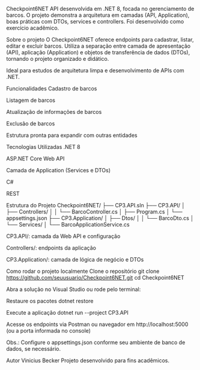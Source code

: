 Checkpoint6NET
API desenvolvida em .NET 8, focada no gerenciamento de barcos. O projeto demonstra a arquitetura em camadas (API, Application), boas práticas com DTOs, services e controllers. Foi desenvolvido como exercício acadêmico.

Sobre o projeto
O Checkpoint6NET oferece endpoints para cadastrar, listar, editar e excluir barcos. Utiliza a separação entre camada de apresentação (API), aplicação (Application) e objetos de transferência de dados (DTOs), tornando o projeto organizado e didático.

Ideal para estudos de arquitetura limpa e desenvolvimento de APIs com .NET.

Funcionalidades
Cadastro de barcos

Listagem de barcos

Atualização de informações de barcos

Exclusão de barcos

Estrutura pronta para expandir com outras entidades

Tecnologias Utilizadas
.NET 8

ASP.NET Core Web API

Camada de Application (Services e DTOs)

C#

REST

Estrutura do Projeto
Checkpoint6NET/
├── CP3.API.sln
├── CP3.API/
│ ├── Controllers/
│ │ └── BarcoController.cs
│ ├── Program.cs
│ └── appsettings.json
├── CP3.Application/
│ ├── Dtos/
│ │ └── BarcoDto.cs
│ └── Services/
│ └── BarcoApplicationService.cs

CP3.API/: camada da Web API e configuração

Controllers/: endpoints da aplicação

CP3.Application/: camada de lógica de negócio e DTOs

Como rodar o projeto localmente
Clone o repositório
git clone https://github.com/seuusuario/Checkpoint6NET.git
cd Checkpoint6NET

Abra a solução no Visual Studio ou rode pelo terminal:

Restaure os pacotes
dotnet restore

Execute a aplicação
dotnet run --project CP3.API

Acesse os endpoints via Postman ou navegador em http://localhost:5000 (ou a porta informada no console)

Obs.: Configure o appsettings.json conforme seu ambiente de banco de dados, se necessário.

Autor
Vinicius Becker
Projeto desenvolvido para fins acadêmicos.
